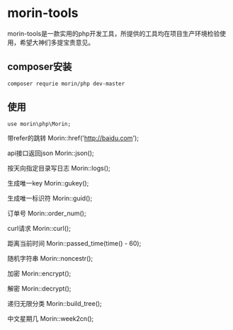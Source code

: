 # morin-tools
morin-tools是一款实用的php开发工具，所提供的工具均在项目生产环境检验使用，希望大神们多提宝贵意见。

## composer安装

`composer requrie morin/php dev-master`

## 使用

`use morin\php\Morin;`

带refer的跳转
Morin::href('http://baidu.com');

api接口返回json
Morin::json();

按天向指定目录写日志
Morin::logs();

生成唯一key
Morin::gukey();

生成唯一标识符
Morin::guid();

订单号
Morin::order_num();

curl请求
Morin::curl();

距离当前时间
Morin::passed_time(time() - 60);

随机字符串
Morin::noncestr();

加密
Morin::encrypt();

解密
Morin::decrypt();

递归无限分类
Morin::build_tree();

中文星期几
Morin::week2cn();